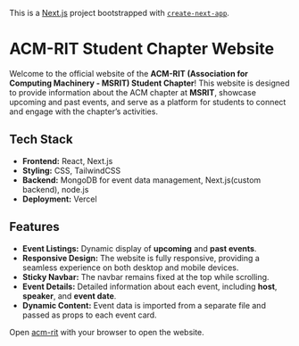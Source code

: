  This is a [Next.js](https://nextjs.org) project bootstrapped with [`create-next-app`](https://nextjs.org/docs/app/api-reference/cli/create-next-app). 


# ACM-RIT Student Chapter Website

Welcome to the official website of the **ACM-RIT (Association for Computing Machinery - MSRIT) Student Chapter**! This website is designed to provide information about the ACM chapter at **MSRIT**, showcase upcoming and past events, and serve as a platform for students to connect and engage with the chapter’s activities.

## Tech Stack

- **Frontend:** React, Next.js
- **Styling:** CSS, TailwindCSS
- **Backend:** MongoDB for event data management, Next.js(custom backend), node.js
- **Deployment:** Vercel

## Features

- **Event Listings:** Dynamic display of **upcoming** and **past events**.
- **Responsive Design:** The website is fully responsive, providing a seamless experience on both desktop and mobile devices.
- **Sticky Navbar:** The navbar remains fixed at the top while scrolling.
- **Event Details:** Detailed information about each event, including **host**, **speaker**, and **event date**.
- **Dynamic Content:** Event data is imported from a separate file and passed as props to each event card.

Open [acm-rit](https://acmrit.vercel.app/) with your browser to open the website.

